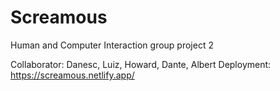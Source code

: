 # Screamous

Human and Computer Interaction group project 2

Collaborator: Danesc, Luiz, Howard, Dante, Albert
Deployment: https://screamous.netlify.app/
